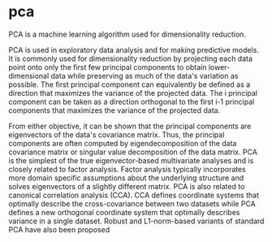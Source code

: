 # pca
PCA is a machine learning algorithm used for dimensionality reduction.

PCA is used in exploratory data analysis and for making predictive models. It is commonly used for dimensionality reduction by projecting each data point onto only the first few principal components to obtain lower-dimensional data while preserving as much of the data's variation as possible. The first principal component can equivalently be defined as a direction that maximizes the variance of the projected data. The i principal component can be taken as a direction orthogonal to the first i-1 principal components that maximizes the variance of the projected data.

From either objective, it can be shown that the principal components are eigenvectors of the data's covariance matrix. Thus, the principal components are often computed by eigendecomposition of the data covariance matrix or singular value decomposition of the data matrix. PCA is the simplest of the true eigenvector-based multivariate analyses and is closely related to factor analysis. Factor analysis typically incorporates more domain specific assumptions about the underlying structure and solves eigenvectors of a slightly different matrix. PCA is also related to canonical correlation analysis (CCA). CCA defines coordinate systems that optimally describe the cross-covariance between two datasets while PCA defines a new orthogonal coordinate system that optimally describes variance in a single dataset. Robust and L1-norm-based variants of standard PCA have also been proposed
